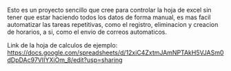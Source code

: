 Esto es un proyecto sencillo que cree para controlar la hoja de excel sin tener que estar haciendo todos los datos de forma manual, es mas facil automatizar las tareas repetitivas, como el registro, eliminacion y creacion de horarios, a si, como el envio de correos automaticos.

Link de la hoja de calculos de ejemplo: https://docs.google.com/spreadsheets/d/12xiC4ZxtmJAmNPTAkH5VJASm0dDpDAc97VIIYXiOm_8/edit?usp=sharing
